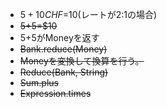 - $5+10CHF=$10(レートが2:1の場合)
- <s>$5+$5=$10</s>
- $5+$5がMoneyを返す
- <s>Bank.reduce(Money)</s>
- <s>Moneyを変換して換算を行う。</s>
- <s>Reduce(Bank, String)</s>
- <s>Sum.plus</s>
- <s>Expression.times</s>